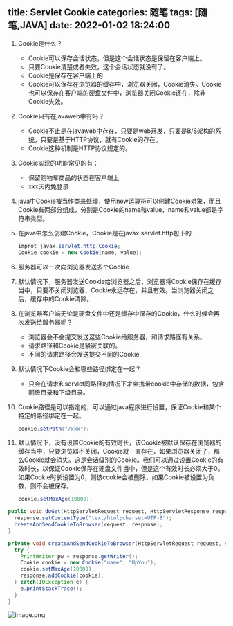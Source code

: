 title: Servlet Cookie
categories: 随笔
tags: [随笔,JAVA]
date: 2022-01-02 18:24:00
---
1. Cookie是什么？

   - Cookie可以保存会话状态，但是这个会话状态是保留在客户端上。
   - 只要Cookie清楚或者失效，这个会话状态就没有了。
   - Cookie是保存在客户端上的
   - Cookie可以保存在浏览器的缓存中，浏览器关闭，Cookie消失。Cookie也可以保存在客户端的硬盘文件中，浏览器关闭Cookie还在，除非Cookie失效。

2. Cookie只有在javaweb中有吗？

   - Cookie不止是在javaweb中存在，只要是web开发，只要是B/S架构的系统，只要是基于HTTP协议，就有Cookie的存在。
   - Cookie这种机制是HTTP协议规定的。

3. Cookie实现的功能常见的有：

   - 保留购物车商品的状态在客户端上
   - xxx天内免登录

4. java中Cookie被当作类来处理，使用new运算符可以创建Cookie对象，而且Cookie有两部分组成，分别是Cookie的name和value，name和value都是字符串类型。

5. 在java中怎么创建Cookie，Cookie是在javax.servlet.http包下的

   ```java
   improt javax.servlet.http.Cookie;
   Cookie cookie = new Cookie(name, value);
   ```

6. 服务器可以一次向浏览器发送多个Cookie

7. 默认情况下，服务器发送Cookie给浏览器之后，浏览器将Cookie保存在缓存当中，只要不关闭浏览器，Cookie永远存在，并且有效。当浏览器关闭之后，缓存中的Cookie清除。

8. 在浏览器客户端无论是硬盘文件中还是缓存中保存的Cookie，什么时候会再次发送给服务器呢？

   - 浏览器会不会提交发送这些Cookie给服务器，和请求路径有关系。
   - 请求路径和Cookie是紧密关联的。
   - 不同的请求路径会发送提交不同的Cookie

9. 默认情况下Cookie会和哪些路径绑定在一起？

   - 只会在请求和servlet同路径的情况下才会携带cookie中存储的数据，包含同级目录和下级目录。

10. Cookie路径是可以指定的，可以通过java程序进行设置，保证Cookie和某个特定的路径绑定在一起。

    ```java
    cookie.setPath("/xxx");
    ```

11. 默认情况下，没有设置Cookie的有效时长，该Cookie被默认保存在浏览器的缓存当中，只要浏览器不关闭，Cookie就一直存在，如果浏览器关闭了，那么Cookie就会消失。这是会话级别的Cookie。我们可以通过设置Cookie的有效时长，以保证Cookie保存在硬盘文件当中，但是这个有效时长必须大于0。如果Cookie时长设置为0，则该cookie会被删除，如果Cookie被设置为负数，则不会被保存。

    ```java
    cookie.setMaxAge(10000);
    ```

    



```java
public void doGet(HttpServletRequest request, HttpServletResponse response) {
  response.setContentType("text/html;charset=UTF-8");
  createAndSendCookieToBrowser(request, response);
}

private void createAndSendCookieToBrowser(HttpServletRequest request, HttpServletResponse response) {
  try {
    PrintWriter pw = response.getWriter();
    Cookie cookie = new Cookie("name", "UpYou");
    cookie.setMaxAge(10000);
    response.addCookie(cookie);
  } catch(IOException e) {
    e.printStackTrace();
  }
}
```
![image.png](http://qiniu-note-image.ctong.top/note/images/202112271104479.png)